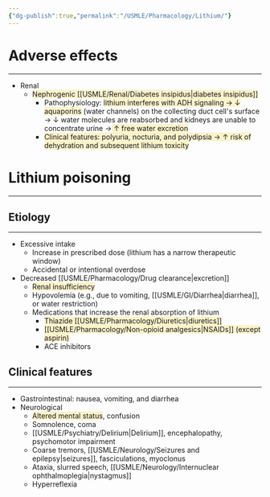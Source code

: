 ```yaml
---
{"dg-publish":true,"permalink":"/USMLE/Pharmacology/Lithium/"}
---
```


# Adverse effects
---
- Renal
	- <span style="background:rgba(240, 200, 0, 0.2)">Nephrogenic [[USMLE/Renal/Diabetes insipidus\|diabetes insipidus]]</span>
		- Pathophysiology: <span style="background:rgba(240, 200, 0, 0.2)">lithium interferes with ADH signaling → ↓ aquaporins</span> (water channels) on the collecting duct cell's surface → ↓ water molecules are reabsorbed and kidneys are unable to concentrate urine →<span style="background:rgba(240, 200, 0, 0.2)"> ↑ free water excretion</span>
		- <span style="background:rgba(240, 200, 0, 0.2)">Clinical features: polyuria, nocturia, and polydipsia → ↑ risk of dehydration and subsequent lithium toxicity</span>
# Lithium poisoning
---
## Etiology
---
- Excessive intake
	- Increase in prescribed dose (lithium has a narrow therapeutic window)
	- Accidental or intentional overdose
- Decreased [[USMLE/Pharmacology/Drug clearance\|excretion]]
	- <span style="background:rgba(240, 200, 0, 0.2)">Renal insufficiency </span>
	- Hypovolemia (e.g., due to vomiting, [[USMLE/GI/Diarrhea\|diarrhea]], or water restriction)
	- Medications that increase the renal absorption of lithium
		- <span style="background:rgba(240, 200, 0, 0.2)">Thiazide [[USMLE/Pharmacology/Diuretics\|diuretics]]</span>
		- <span style="background:rgba(240, 200, 0, 0.2)">[[USMLE/Pharmacology/Non-opioid analgesics\|NSAIDs]] (except aspirin)</span>
		- ACE inhibitors
## Clinical features
---
- Gastrointestinal: nausea, vomiting, and diarrhea
- Neurological
	- <span style="background:rgba(240, 200, 0, 0.2)">Altered mental status</span>, confusion
	- Somnolence, coma
	- [[USMLE/Psychiatry/Delirium\|Delirium]], encephalopathy, psychomotor impairment
	- Coarse tremors, [[USMLE/Neurology/Seizures and epilepsy\|seizures]], fasciculations, myoclonus
	- Ataxia, slurred speech, [[USMLE/Neurology/Internuclear ophthalmoplegia\|nystagmus]]
	- Hyperreflexia
